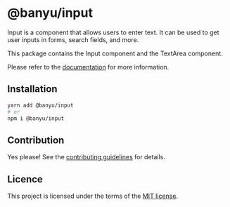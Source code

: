 # @banyu/input

Input is a component that allows users to enter text. It can be used to get user inputs in forms, search fields, and more.

This package contains the Input component and the TextArea component.

Please refer to the [documentation](https://Banyu.org/docs/components/input) for more information.

## Installation

```sh
yarn add @banyu/input
# or
npm i @banyu/input
```

## Contribution

Yes please! See the
[contributing guidelines](https://github.com/muhamien/jala-design/blob/master/CONTRIBUTING.md)
for details.

## Licence

This project is licensed under the terms of the
[MIT license](https://github.com/muhamien/jala-design/blob/master/LICENSE).
